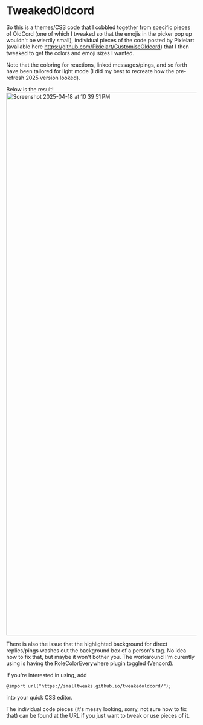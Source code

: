# TweakedOldcord
So this is a themes/CSS code that I cobbled together from specific pieces of OldCord (one of which I tweaked so that the emojis in the picker pop up wouldn't be wierdly small), individual pieces of the code posted by Pixielart (available here https://github.com/Pixielart/CustomiseOldcord) that I then tweaked to get the colors and emoji sizes I wanted.

Note that the coloring for reactions, linked messages/pings, and so forth have been tailored for light mode (I did my best to recreate how the pre-refresh 2025 version looked).

Below is the result!
<img width="1434" alt="Screenshot 2025-04-18 at 10 39 51 PM" src="https://github.com/user-attachments/assets/a56dfc1c-d89c-411d-b0a0-00981740a8ba" />

There is also the issue that the highlighted background for direct replies/pings washes out the background box of a person's tag. No idea how to fix that, but maybe it won't bother you. The workaround I'm curently using is having the RoleColorEverywhere plugin toggled (Vencord).

If you're interested in using, add
```
@import url("https://smalltweaks.github.io/tweakedoldcord/");
```
into your quick CSS editor.

The individual code pieces (it's messy looking, sorry, not sure how to fix that) can be found at the URL if you just want to tweak or use pieces of it.
